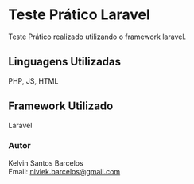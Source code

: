 # Teste Prático Laravel
<p>Teste Prático realizado utilizando o framework laravel.</p>

## Linguagens Utilizadas
<p>PHP, JS, HTML</p>

## Framework Utilizado
<p>Laravel</p>

### Autor
Kelvin Santos Barcelos <br>
Email: nivlek.barcelos@gmail.com
